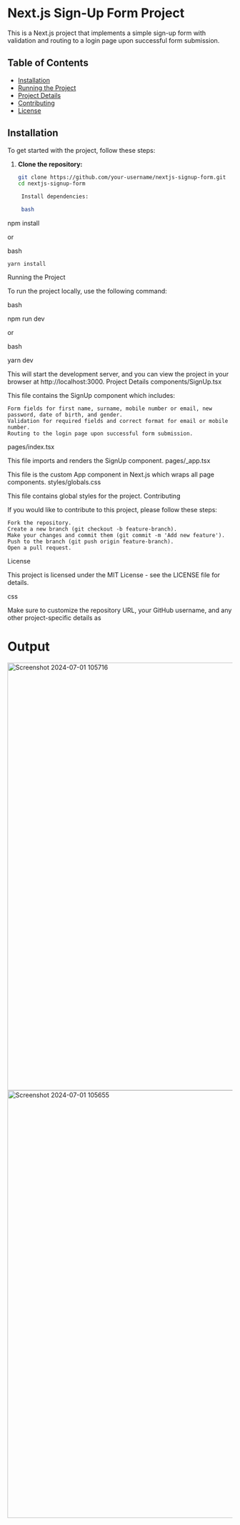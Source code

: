 # Next.js Sign-Up Form Project

This is a Next.js project that implements a simple sign-up form with validation and routing to a login page upon successful form submission.

## Table of Contents

- [Installation](#installation)
- [Running the Project](#running-the-project)
- [Project Details](#project-details)
- [Contributing](#contributing)
- [License](#license)
## Installation

To get started with the project, follow these steps:

1. **Clone the repository:**
   ```bash
   git clone https://github.com/your-username/nextjs-signup-form.git
   cd nextjs-signup-form

    Install dependencies:

    bash

npm install

or

bash

    yarn install

Running the Project

To run the project locally, use the following command:

bash

npm run dev

or

bash

yarn dev

This will start the development server, and you can view the project in your browser at http://localhost:3000.
Project Details
components/SignUp.tsx

This file contains the SignUp component which includes:

    Form fields for first name, surname, mobile number or email, new password, date of birth, and gender.
    Validation for required fields and correct format for email or mobile number.
    Routing to the login page upon successful form submission.

pages/index.tsx

This file imports and renders the SignUp component.
pages/_app.tsx

This file is the custom App component in Next.js which wraps all page components.
styles/globals.css

This file contains global styles for the project.
Contributing

If you would like to contribute to this project, please follow these steps:

    Fork the repository.
    Create a new branch (git checkout -b feature-branch).
    Make your changes and commit them (git commit -m 'Add new feature').
    Push to the branch (git push origin feature-branch).
    Open a pull request.

License

This project is licensed under the MIT License - see the LICENSE file for details.

css


Make sure to customize the repository URL, your GitHub username, and any other project-specific details as


# Output
<img width="958" alt="Screenshot 2024-07-01 105716" src="https://github.com/Jeyagurudevk/login_auth/assets/114578033/aaf32a2e-332d-4d96-bfae-0c46432876ba">
<img width="958" alt="Screenshot 2024-07-01 105655" src="https://github.com/Jeyagurudevk/login_auth/assets/114578033/037af470-b4a8-4db3-a178-9c0c8dc3f09d">
